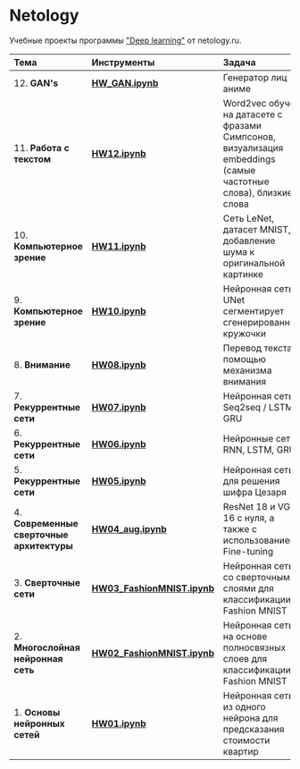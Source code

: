 # Netology

Учебные проекты программы ["Deep learning"](https://netology.ru/programs/deep-learning) от netology.ru.



| Тема | Инструменты | Задача |
| :--------------- | :---------- | :---------- |
| 12. **GAN's**|**[HW_GAN.ipynb](https://github.com/simami-m/net_dll/blob/main/HW_GAN.ipynb)**|Генератор лиц аниме|
| 11. **Работа с текстом**|**[HW12.ipynb](https://github.com/simami-m/net_dll/blob/main/HW12.ipynb)**|Word2vec обучен на датасете с фразами Симпсонов, визуализация embeddings (самые частотные слова), близкие слова|
| 10. **Компьютерное зрение**|**[HW11.ipynb](hhttps://github.com/simami-m/net_dll/blob/main/HW11.ipynb)**|Сеть LeNet, датасет MNIST, добавление шума к оригинальной картинке|
| 9. **Компьютерное зрение**|**[HW10.ipynb](https://github.com/simami-m/net_dll/blob/main/HW10.ipynb)**|Нейронная сеть UNet сегментирует сгенерированные кружочки|
| 8. **Внимание**|**[HW08.ipynb](https://github.com/simami-m/net_dll/blob/main/HW08.ipynb)**|Перевод текста с помощью механизма внимания|
| 7. **Рекуррентные сети**|**[HW07.ipynb](https://github.com/simami-m/net_dll/blob/main/HW07.ipynb)**|Нейронная сеть Seq2seq / LSTM, GRU|
| 6. **Рекуррентные сети**| **[HW06.ipynb](https://github.com/simami-m/net_dll/blob/main/HW06.ipynb)**|Нейронные сети RNN, LSTM, GRU|
| 5. **Рекуррентные сети**|**[HW05.ipynb](https://github.com/simami-m/net_dll/blob/main/HW05.ipynb)** |Нейронная сеть для решения шифра Цезаря| 
| 4. **Современные сверточные архитектуры**|**[HW04_aug.ipynb](https://github.com/simami-m/net_dll/blob/main/HW04_aug.ipynb)**|ResNet 18 и VGG 16 с нуля, а также с использованием Fine-tuning|
| 3. **Сверточные сети**|**[HW03_FashionMNIST.ipynb](https://github.com/simami-m/net_dll/blob/main/HW03_FashionMNIST.ipynb)**|Нейронная сеть со сверточными слоями для классификации Fashion MNIST|
| 2. **Многослойная нейронная сеть**|**[HW02_FashionMNIST.ipynb](https://github.com/simami-m/net_dll/blob/main/HW02_FashionMNIST.ipynb)**|Нейронная сеть на основе полносвязных слоев для классификации Fashion MNIST |
| 1. **Основы нейронных сетей** |**[HW01.ipynb](https://github.com/simami-m/net_dll/blob/main/HW01.ipynb)**|Нейронная сеть из одного нейрона для предсказания стоимости квартир|


